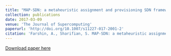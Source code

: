 ```yaml
---
title: "MAP-SDN: a metaheuristic assignment and provisioning SDN framework for cloud datacenters"
collection: publications
date: 2017-03-09
venue: 'The Journal of Supercomputing'
paperurl: 'http://doi.org/10.1007/s11227-017-2001-2'
citation: 'Farshin, A., Sharifian, S. MAP-SDN: a metaheuristic assignment and provisioning SDN framework for cloud datacenters. J Supercomput 73, 4112–4136 (2017).'
---
```

[Download paper here](http://doi.org/10.1007/s11227-017-2001-2)

